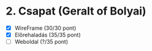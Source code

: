 # 2. Csapat (Geralt of Bolyai)

- [x] WireFrame (30/30 pont)
- [x] Előrehaladás (35/35 pont)
- [ ] Weboldal (?/35 pont)
